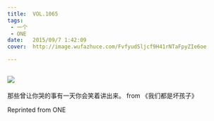 ```yaml
---
title:	VOL.1065
tags:
 - 一个
 - ONE
date:	2015/09/7 1:42:09
cover:	http://image.wufazhuce.com/FvfyudSljcf9H41rNTaFpyZIe6oe

---
```

![](http://image.wufazhuce.com/FvfyudSljcf9H41rNTaFpyZIe6oe)
---

那些曾让你哭的事有一天你会笑着讲出来。 from 《我们都是坏孩子》
 
Reprinted from ONE
